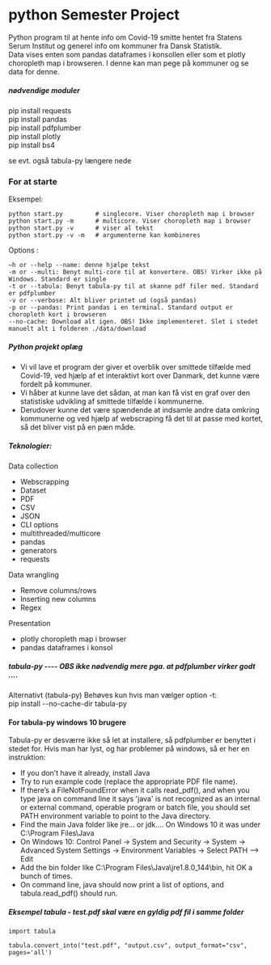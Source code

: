 # python Semester Project

Python program til at hente info om Covid-19 smitte hentet fra Statens Serum Institut og
generel info om kommuner fra Dansk Statistik.  
Data vises enten som pandas dataframes i konsollen eller som et plotly choropleth map i browseren. I denne kan man pege på kommuner og se data for denne.

##### nødvendige moduler  
pip install requests  
pip install pandas  
pip install pdfplumber  
pip install plotly  
pip install bs4  

se evt. også tabula-py længere nede

### For at starte

Eksempel:  

    python start.py         # singlecore. Viser choropleth map i browser  
    python start.py -m      # multicore. Viser choropleth map i browser  
    python start.py -v      # viser al tekst  
    python start.py -v -m   # argumenterne kan kombineres

Options :

    –h or --help --name: denne hjælpe tekst
    -m or --multi: Benyt multi-core til at konvertere. OBS! Virker ikke på Windows. Standard er single
    -t or --tabula: Benyt tabula-py til at skanne pdf filer med. Standard er pdfplumber
    -v or --verbose: Alt bliver printet ud (også pandas)
    -p or --pandas: Print pandas i en terminal. Standard output er choropleth kort i browseren
    --no-cache: Download alt igen. OBS! Ikke implementeret. Slet i stedet manuelt alt i folderen ./data/download

##### Python projekt oplæg

 - Vi vil lave et program der giver et overblik over smittede tilfælde med Covid-19, ved hjælp af et interaktivt kort over Danmark, det kunne være fordelt på kommuner.
 - Vi håber at kunne lave det sådan, at man kan få vist en graf over den statistiske udvikling af smittede tilfælde i kommunerne.
 - Derudover kunne det være spændende at indsamle andre data omkring kommunerne og ved hjælp af webscraping få det til at passe med kortet, så det bliver vist på en pæn måde.


##### Teknologier:
Data collection
  - Webscrapping
  - Dataset
  - PDF
  - CSV
  - JSON
  - CLI options
  - multithreaded/multicore
  - pandas
  - generators
  - requests

Data wrangling
  - Remove columns/rows
  - Inserting new columns  
  - Regex

Presentation
  - plotly choropleth map i browser
  - pandas dataframes i konsol




##### tabula-py ---- OBS ikke nødvendig mere pga. at pdfplumber virker godt ....
Alternativt (tabula-py) Behøves kun hvis man vælger option -t:  
pip install --no-cache-dir tabula-py  

#### For tabula-py windows 10 brugere  
Tabula-py er desværre ikke så let at installere, så pdfplumber er benyttet i stedet for. Hvis man har lyst, og har problemer på windows, så er her en instruktion:

 * If you don’t have it already, install Java
 * Try to run example code (replace the appropriate PDF file name).
 * If there’s a FileNotFoundError when it calls read_pdf(), and when you type java on command line it says 'java' is not recognized as an internal or external command, operable program or batch file, you should set PATH environment variable to point to the Java directory.
 * Find the main Java folder like jre... or jdk.... On Windows 10 it was under C:\Program Files\Java
 * On Windows 10: Control Panel -> System and Security -> System -> Advanced System Settings -> Environment Variables -> Select PATH –> Edit
 * Add the bin folder like C:\Program Files\Java\jre1.8.0_144\bin, hit OK a bunch of times.
 * On command line, java should now print a list of options, and tabula.read_pdf() should run.

##### Eksempel tabula - test.pdf skal være en gyldig pdf fil i samme folder
    import tabula

    tabula.convert_into("test.pdf", "output.csv", output_format="csv", pages='all')
